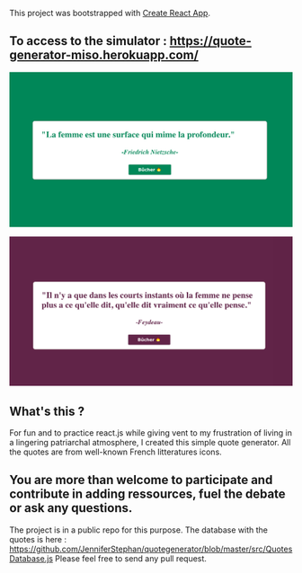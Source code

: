 This project was bootstrapped with [Create React App](https://github.com/facebook/create-react-app).

## To access to the simulator : https://quote-generator-miso.herokuapp.com/

![Screenshot](public/1.png)

![Screenshot](public/2.png)

## What's this ?

For fun and to practice react.js while giving vent to my frustration of living in a lingering patriarchal atmosphere,  I created this simple quote generator. All the quotes are from well-known French litteratures icons.


## You are more than welcome to participate and contribute in adding ressources, fuel the debate or ask any questions.
The project is in a public repo for this purpose. The database with the quotes is here : https://github.com/JenniferStephan/quotegenerator/blob/master/src/QuotesDatabase.js
Please feel free to send any pull request.

